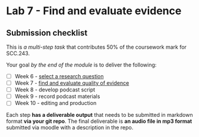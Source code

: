 # Lab 7 - Find and evaluate evidence

## Submission checklist

This is *a multi-step task* that contributes 50% of the coursework mark for SCC.243.

Your goal *by the end of the module* is to deliver the following:

- [ ] Week 6 - [select a research question](../week6/week6-task.md)
- [ ] Week 7 - [find and evaluate quality of evidence](week7-task.md)
- [ ] Week 8 - develop podcast script
- [ ] Week 9 - record podcast materials
- [ ] Week 10 - editing and production

Each step **has a deliverable output** that needs to be submitted in markdown format **via your git repo**.  The final deliverable is **an audio file in mp3 format** submitted via moodle with a description in the repo.